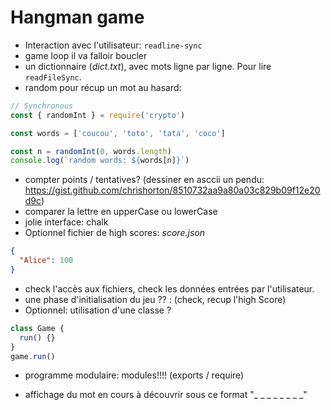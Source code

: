 # Hangman game

- Interaction avec l'utilisateur: `readline-sync`
- game loop il va falloir boucler
- un dictionnaire (_dict.txt_), avec mots ligne par ligne. Pour lire `readFileSync`.
- random pour récup un mot au hasard:

```js
// Synchronous
const { randomInt } = require('crypto')

const words = ['coucou', 'toto', 'tata', 'coco']

const n = randomInt(0, words.length)
console.log(`random words: ${words[n]}`)
```

- compter points / tentatives? (dessiner en asccii un pendu: https://gist.github.com/chrishorton/8510732aa9a80a03c829b09f12e20d9c)
- comparer la lettre en upperCase ou lowerCase
- jolie interface: chalk
- Optionnel fichier de high scores:
  _score.json_

```json
{
  "Alice": 100
}
```

- check l'accès aux fichiers, check les données entrées par l'utilisateur.
- une phase d'initialisation du jeu ?? : (check, recup l'high Score)
- Optionnel: utilisation d'une classe ?

```js
class Game {
  run() {}
}
game.run()
```

- programme modulaire: modules!!!! (exports / require)

- affichage du mot en cours à découvrir sous ce format "\_ \_ \_ \_ \_ \_ \_ \_"
